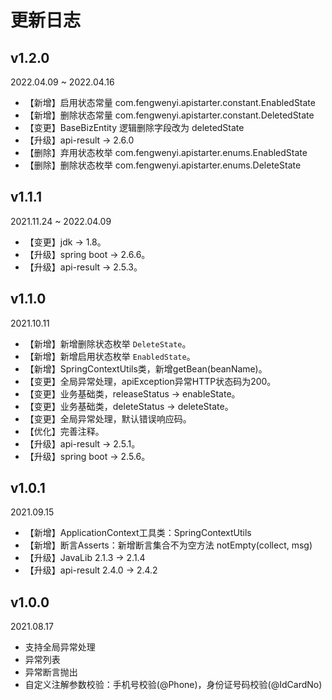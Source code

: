 # 更新日志

## v1.2.0

2022.04.09 ~ 2022.04.16

- 【新增】启用状态常量 com.fengwenyi.apistarter.constant.EnabledState
- 【新增】删除状态常量 com.fengwenyi.apistarter.constant.DeletedState
- 【变更】BaseBizEntity 逻辑删除字段改为 deletedState
- 【升级】api-result -> 2.6.0
- 【删除】弃用状态枚举 com.fengwenyi.apistarter.enums.EnabledState
- 【删除】删除状态枚举 com.fengwenyi.apistarter.enums.DeleteState


## v1.1.1

2021.11.24 ~ 2022.04.09

- 【变更】jdk -> 1.8。
- 【升级】spring boot -> 2.6.6。
- 【升级】api-result -> 2.5.3。


## v1.1.0

2021.10.11

- 【新增】新增删除状态枚举 `DeleteState`。
- 【新增】新增启用状态枚举 `EnabledState`。
- 【新增】SpringContextUtils类，新增getBean(beanName)。
- 【变更】全局异常处理，apiException异常HTTP状态码为200。
- 【变更】业务基础类，releaseStatus -> enableState。
- 【变更】业务基础类，deleteStatus -> deleteState。
- 【变更】全局异常处理，默认错误响应码。
- 【优化】完善注释。
- 【升级】api-result -> 2.5.1。
- 【升级】spring boot -> 2.5.6。

## v1.0.1

2021.09.15

- 【新增】ApplicationContext工具类：SpringContextUtils
- 【新增】断言Asserts：新增断言集合不为空方法 notEmpty(collect, msg)
- 【升级】JavaLib 2.1.3 -> 2.1.4
- 【升级】api-result 2.4.0 -> 2.4.2



## v1.0.0

2021.08.17

- 支持全局异常处理
- 异常列表
- 异常断言抛出
- 自定义注解参数校验：手机号校验(@Phone)，身份证号码校验(@IdCardNo)